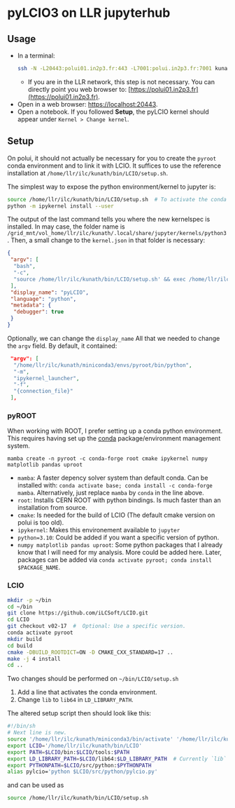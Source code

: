 # pyLCIO3 on LLR jupyterhub

## Usage

- In a terminal:
  ```sh
  ssh -N -L20443:polui01.in2p3.fr:443 -L7001:polui.in2p3.fr:7001 kunath@llrgate01.in2p3.fr &
  ```
  - If you are in the LLR network, this step is not necessary.
    You can directly point you web browser to: [https://polui01.in2p3.fr](https://polui01.in2p3.fr).
- Open in a web browser: [https://localhost:20443](https://localhost:20443).
- Open a notebook. If you followed **Setup**, the pyLCIO kernel should appear under `Kernel > Change kernel`.

## Setup

On polui, it should not actually be necessary for you to create the `pyroot` conda environment
and to link it with LCIO. It suffices to use the reference installation at `/home/llr/ilc/kunath/bin/LCIO/setup.sh`.

The simplest way to expose the python environment/kernel to jupyter is:
```bash
source /home/llr/ilc/kunath/bin/LCIO/setup.sh  # To activate the conda environment.
python -m ipykernel install --user
```

The output of the last command tells you where the new kernelspec is installed.
In may case, the folder name is `/grid_mnt/vol_home/llr/ilc/kunath/.local/share/jupyter/kernels/python3`.
Then, a small change to the `kernel.json` in that folder is necessary:

```json
{
 "argv": [
  "bash",
  "-c",
  "source /home/llr/ilc/kunath/bin/LCIO/setup.sh' && exec /home/llr/ilc/kunath/miniconda3/envs/pyroot/bin/python -m ipykernel_launcher -f '{connection_file}' "
 ],
 "display_name": "pyLCIO",
 "language": "python",
 "metadata": {
  "debugger": true
 }
}
```

Optionally, we can change the `display_name`
All that we needed to change the `argv` field. By default, it contained:

```json
 "argv": [
  "/home/llr/ilc/kunath/miniconda3/envs/pyroot/bin/python",
  "-m",
  "ipykernel_launcher",
  "-f",
  "{connection_file}"
 ],
```

### pyROOT

When working with ROOT, I prefer setting up a conda python environment.
This requires having set up the [conda](https://docs.conda.io/en/latest/miniconda.html) package/environment management system.

`mamba create -n pyroot -c conda-forge root cmake ipykernel numpy matplotlib pandas uproot`

- `mamba`: A faster depency solver system than default conda. Can be installed with:
  `conda activate base; conda install -c conda-forge mamba`.
  Alternatively, just replace `mamba` by `conda` in the line above.
- `root`: Installs CERN ROOT with python bindings. Is much faster than an installation from source.
- `cmake`: Is needed for the build of LCIO (The default cmake version on polui is too old).
- `ipykernel`: Makes this environement available to `jupyter`
- `python=3.10`: Could be added if you want a specific version of python.
- `numpy matplotlib pandas uproot`: Some python packages that I already know that I will need for my analysis. More could be added here.
  Later, packages can be added via `conda activate pyroot; conda install $PACKAGE_NAME`.

### LCIO

```bash
mkdir -p ~/bin
cd ~/bin
git clone https://github.com/iLCSoft/LCIO.git
cd LCIO
git checkout v02-17  #  Optional: Use a specific version.
conda activate pyroot
mkdir build
cd build
cmake -DBUILD_ROOTDICT=ON -D CMAKE_CXX_STANDARD=17 ..
make -j 4 install
cd ..
```

Two changes should be performed on `~/bin/LCIO/setup.sh`
1. Add a line that activates the conda environment.
2. Change `lib` to `lib64` in `LD_LIBRARY_PATH`.

The altered setup script then should look like this:

```bash
#!/bin/sh
# Next line is new.
source '/home/llr/ilc/kunath/miniconda3/bin/activate' '/home/llr/ilc/kunath/miniconda3/envs/pyroot'
export LCIO='/home/llr/ilc/kunath/bin/LCIO'
export PATH=$LCIO/bin:$LCIO/tools:$PATH
export LD_LIBRARY_PATH=$LCIO/lib64:$LD_LIBRARY_PATH  # Currently `lib` in LCIO. Must be changed to lib64.
export PYTHONPATH=$LCIO/src/python:$PYTHONPATH
alias pylcio='python $LCIO/src/python/pylcio.py'
```

and can be used as
```sh
source /home/llr/ilc/kunath/bin/LCIO/setup.sh
```
